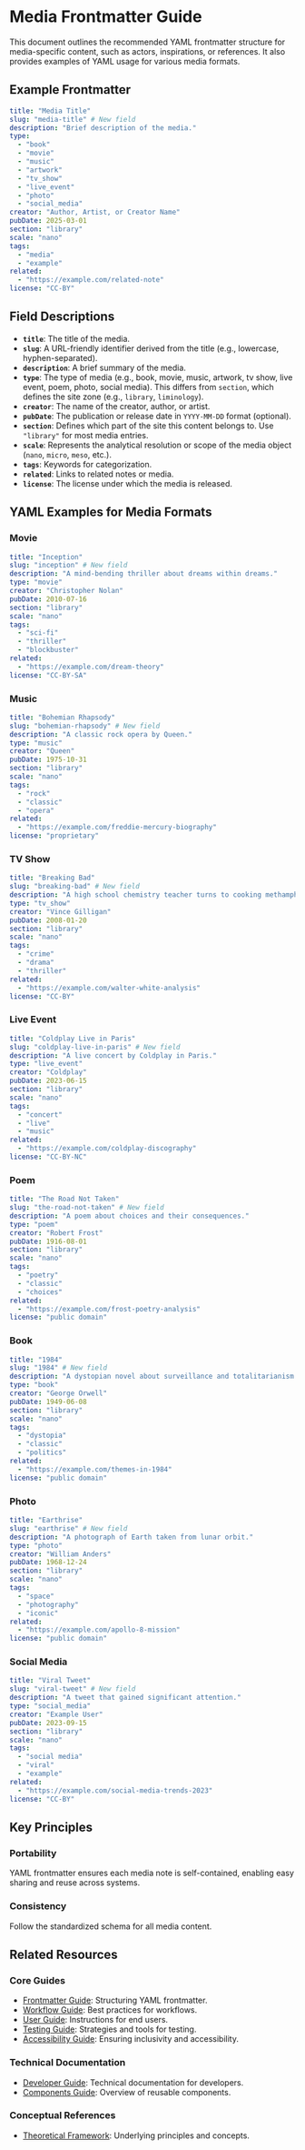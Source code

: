 # Media Frontmatter Guide

This document outlines the recommended YAML frontmatter structure for media-specific content, such as actors, inspirations, or references. It also provides examples of YAML usage for various media formats.

## Example Frontmatter

```yaml
title: "Media Title"
slug: "media-title" # New field
description: "Brief description of the media."
type:
  - "book"
  - "movie"
  - "music"
  - "artwork"
  - "tv_show"
  - "live_event"
  - "photo"
  - "social_media"
creator: "Author, Artist, or Creator Name"
pubDate: 2025-03-01
section: "library"
scale: "nano"
tags:
  - "media"
  - "example"
related:
  - "https://example.com/related-note"
license: "CC-BY"
```

## Field Descriptions

- **`title`**: The title of the media.
- **`slug`**: A URL-friendly identifier derived from the title (e.g., lowercase, hyphen-separated).
- **`description`**: A brief summary of the media.
- **`type`**: The type of media (e.g., book, movie, music, artwork, tv show, live event, poem, photo, social media). This differs from `section`, which defines the site zone (e.g., `library`, `liminology`).
- **`creator`**: The name of the creator, author, or artist.
- **`pubDate`**: The publication or release date in `YYYY-MM-DD` format (optional).
- **`section`**: Defines which part of the site this content belongs to. Use `"library"` for most media entries.
- **`scale`**: Represents the analytical resolution or scope of the media object (`nano`, `micro`, `meso`, etc.).
- **`tags`**: Keywords for categorization.
- **`related`**: Links to related notes or media.
- **`license`**: The license under which the media is released.

## YAML Examples for Media Formats

### Movie

```yaml
title: "Inception"
slug: "inception" # New field
description: "A mind-bending thriller about dreams within dreams."
type: "movie"
creator: "Christopher Nolan"
pubDate: 2010-07-16
section: "library"
scale: "nano"
tags:
  - "sci-fi"
  - "thriller"
  - "blockbuster"
related:
  - "https://example.com/dream-theory"
license: "CC-BY-SA"
```

### Music

```yaml
title: "Bohemian Rhapsody"
slug: "bohemian-rhapsody" # New field
description: "A classic rock opera by Queen."
type: "music"
creator: "Queen"
pubDate: 1975-10-31
section: "library"
scale: "nano"
tags:
  - "rock"
  - "classic"
  - "opera"
related:
  - "https://example.com/freddie-mercury-biography"
license: "proprietary"
```

### TV Show

```yaml
title: "Breaking Bad"
slug: "breaking-bad" # New field
description: "A high school chemistry teacher turns to cooking methamphetamine."
type: "tv_show"
creator: "Vince Gilligan"
pubDate: 2008-01-20
section: "library"
scale: "nano"
tags:
  - "crime"
  - "drama"
  - "thriller"
related:
  - "https://example.com/walter-white-analysis"
license: "CC-BY"
```

### Live Event

```yaml
title: "Coldplay Live in Paris"
slug: "coldplay-live-in-paris" # New field
description: "A live concert by Coldplay in Paris."
type: "live_event"
creator: "Coldplay"
pubDate: 2023-06-15
section: "library"
scale: "nano"
tags:
  - "concert"
  - "live"
  - "music"
related:
  - "https://example.com/coldplay-discography"
license: "CC-BY-NC"
```

### Poem

```yaml
title: "The Road Not Taken"
slug: "the-road-not-taken" # New field
description: "A poem about choices and their consequences."
type: "poem"
creator: "Robert Frost"
pubDate: 1916-08-01
section: "library"
scale: "nano"
tags:
  - "poetry"
  - "classic"
  - "choices"
related:
  - "https://example.com/frost-poetry-analysis"
license: "public domain"
```

### Book

```yaml
title: "1984"
slug: "1984" # New field
description: "A dystopian novel about surveillance and totalitarianism."
type: "book"
creator: "George Orwell"
pubDate: 1949-06-08
section: "library"
scale: "nano"
tags:
  - "dystopia"
  - "classic"
  - "politics"
related:
  - "https://example.com/themes-in-1984"
license: "public domain"
```

### Photo

```yaml
title: "Earthrise"
slug: "earthrise" # New field
description: "A photograph of Earth taken from lunar orbit."
type: "photo"
creator: "William Anders"
pubDate: 1968-12-24
section: "library"
scale: "nano"
tags:
  - "space"
  - "photography"
  - "iconic"
related:
  - "https://example.com/apollo-8-mission"
license: "public domain"
```

### Social Media

```yaml
title: "Viral Tweet"
slug: "viral-tweet" # New field
description: "A tweet that gained significant attention."
type: "social_media"
creator: "Example User"
pubDate: 2023-09-15
section: "library"
scale: "nano"
tags:
  - "social media"
  - "viral"
  - "example"
related:
  - "https://example.com/social-media-trends-2023"
license: "CC-BY"
```

## Key Principles

### Portability

YAML frontmatter ensures each media note is self-contained, enabling easy sharing and reuse across systems.

### Consistency

Follow the standardized schema for all media content.

## Related Resources

### Core Guides

- [Frontmatter Guide](README^Frontmatter.md): Structuring YAML frontmatter.
- [Workflow Guide](README^Workflow.md): Best practices for workflows.
- [User Guide](README^User_Guide.md): Instructions for end users.
- [Testing Guide](README^Testing_Guide.md): Strategies and tools for testing.
- [Accessibility Guide](README^Accessibility_Guide.md): Ensuring inclusivity and accessibility.

### Technical Documentation

- [Developer Guide](README^Developer_Guide.md): Technical documentation for developers.
- [Components Guide](README^Components.md): Overview of reusable components.

### Conceptual References

- [Theoretical Framework](README^Theoretical_Framework.md): Underlying principles and concepts.
